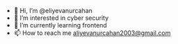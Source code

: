 - 👋 Hi, I’m @eliyevanurcahan
- 👀 I’m interested in cyber security
- 🌱 I’m currently learning frontend
- 📫 How to reach me aliyevanurcahan2003@gmail.com

<!---
eliyevanurcahan/eliyevanurcahan is a ✨ special ✨ repository because its `README.md` (this file) appears on your GitHub profile.
You can click the Preview link to take a look at your changes.
--->
